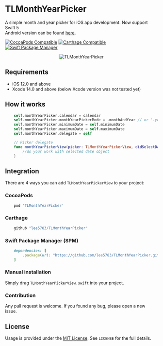 # TLMonthYearPicker

A simple month and year picker for iOS app development. Now support Swift 5</br>
Android version can be found [here](https://github.com/minhnn2607/TLMonthYearPicker).

[![CocoaPods Compatible](https://img.shields.io/cocoapods/v/TLMonthYearPicker.svg?style=flat-square)](https://img.shields.io/cocoapods/v/TLMonthYearPicker.svg)
[![Carthage Compatible](https://img.shields.io/badge/Carthage-compatible-4BC51D.svg?style=flat-square)](https://github.com/Carthage/Carthage)
[![Swift Package Manager](https://img.shields.io/badge/Swift_Package_Manager-compatible-orange?style=flat-square)](https://img.shields.io/badge/Swift_Package_Manager-compatible-orange?style=flat-square)


<p align="center">
 <img src="https://github.com/lee5783/TLMonthYearPicker/raw/master/demo.gif" alt="TLMonthYearPicker"/>
</p>

## Requirements
- iOS 12.0 and above
- Xcode 14.0 and above (below Xcode version was not tested yet)

## How it works

```swift
    self.monthYearPicker.calendar = calendar
    self.monthYearPicker.monthYearPickerMode = .monthAndYear // or '.year'
    self.monthYearPicker.minimumDate = self.minimumDate
    self.monthYearPicker.maximumDate = self.maximumDate
    self.monthYearPicker.delegate = self

    // Picker delegate
    func monthYearPickerView(picker: TLMonthYearPickerView, didSelectDate date: Date) {
        //do your work with selected date object
    }
```

## Integration

There are 4 ways you can add `TLMonthYearPickerView` to your project:

### CocoaPods
```ruby
    pod 'TLMonthYearPicker'
```

### Carthage
```ruby
    github "lee5783/TLMonthYearPicker"
```

### Swift Package Manager (SPM)
```ruby
    dependencies: [
        .package(url: "https://github.com/lee5783/TLMonthYearPicker.git", .upToNextMajor(from: "4.1.2"))
    ]
```

### Manual installation

Simply drag `TLMonthYearPickerView.swift` into your project.

### Contribution

Any pull request is welcome. If you found any bug, please open a new issue.

## License
Usage is provided under the [MIT License](http://opensource.org/licenses/mit-license.php). See `LICENSE` for the full details.
